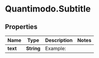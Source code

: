 # Quantimodo.Subtitle

## Properties
Name | Type | Description | Notes
------------ | ------------- | ------------- | -------------
**text** | **String** | Example:  | 


